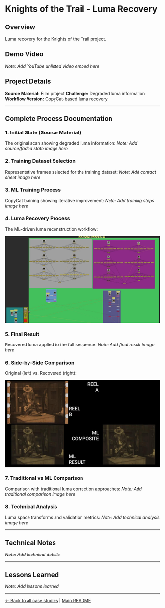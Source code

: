 # Knights of the Trail - Luma Recovery

## Overview
Luma recovery for the Knights of the Trail project.

## Demo Video
*Note: Add YouTube unlisted video embed here*

## Project Details
**Source Material:** Film project
**Challenge:** Degraded luma information
**Workflow Version:** CopyCat-based luma recovery

---

## Complete Process Documentation

### 1. Initial State (Source Material)
The original scan showing degraded luma information:
*Note: Add source/faded state image here*

### 2. Training Dataset Selection
Representative frames selected for the training dataset:
*Note: Add contact sheet image here*

### 3. ML Training Process
CopyCat training showing iterative improvement:
*Note: Add training steps image here*

### 4. Luma Recovery Process
The ML-driven luma reconstruction workflow:

![Knights of the Trail Luma Recovery v1](../images/knights%20of%20the%20trail%20luma%20recovery%20v1.jpeg)

### 5. Final Result
Recovered luma applied to the full sequence:
*Note: Add final result image here*

### 6. Side-by-Side Comparison
Original (left) vs. Recovered (right):

![Knights of the Trail Final Comparison](../images/knights%20of%20the%20trail%20final%20comparison.jpeg)

### 7. Traditional vs ML Comparison
Comparison with traditional luma correction approaches:
*Note: Add traditional comparison image here*

### 8. Technical Analysis
Luma space transforms and validation metrics:
*Note: Add technical analysis image here*

---

## Technical Notes
*Note: Add technical details*

---

## Lessons Learned
*Note: Add lessons learned*

---

[← Back to all case studies](https://github.com/fabiocolor/nuke-chroma-recovery-template/blob/main/docs/case-studies.md) | [Main README](https://github.com/fabiocolor/nuke-chroma-recovery-template/blob/main/README.md)
